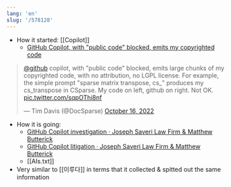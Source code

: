 ```yaml
---
lang: 'en'
slug: '/578128'
---
```


- How it started: [[Copilot]]
  - [GitHub Copilot, with "public code" blocked, emits my copyrighted code](https://news.ycombinator.com/item?id=33226515)

<blockquote class="twitter-tweet"><p lang="en" dir="ltr"><a href="https://twitter.com/github?ref_src=twsrc%5Etfw">@github</a> copilot, with &quot;public code&quot; blocked, emits large chunks of my copyrighted code, with no attribution, no LGPL license. For example, the simple prompt &quot;sparse matrix transpose, cs_&quot; produces my cs_transpose in CSparse. My code on left, github on right. Not OK. <a href="https://t.co/sqpOThi8nf">pic.twitter.com/sqpOThi8nf</a></p>&mdash; Tim Davis (@DocSparse) <a href="https://twitter.com/DocSparse/status/1581461734665367554?ref_src=twsrc%5Etfw">October 16, 2022</a></blockquote>

- How it is going:
  - [GitHub Copilot investigation · Joseph Saveri Law Firm & Matthew Butterick](https://githubcopilotinvestigation.com/)
  - [GitHub Copilot litigation · Joseph Saveri Law Firm & Matthew Butterick](https://githubcopilotlitigation.com/)
  - [[AIs.txt]]
- Very similar to [[이루다]] in terms that it collected & spitted out the same information
